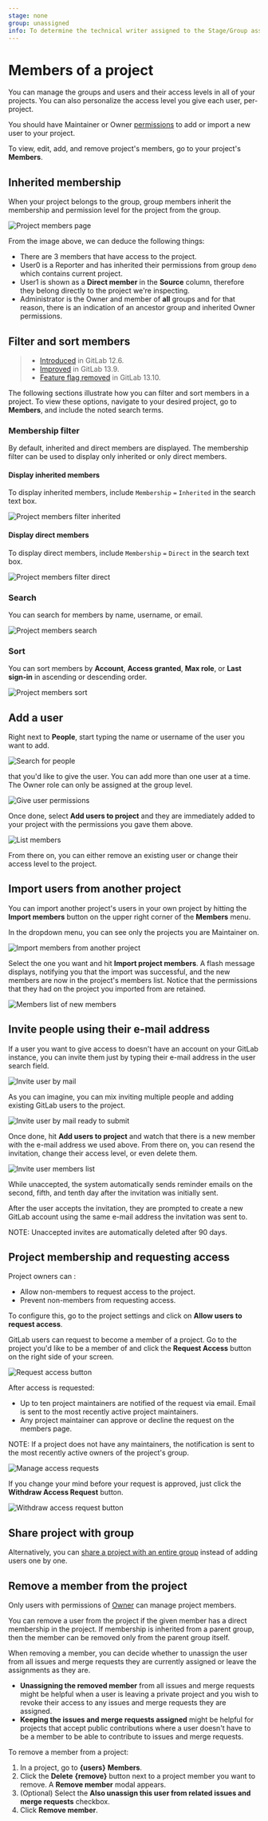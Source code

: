 ```yaml
---
stage: none
group: unassigned
info: To determine the technical writer assigned to the Stage/Group associated with this page, see https://about.gitlab.com/handbook/engineering/ux/technical-writing/#assignments
---
```


# Members of a project

You can manage the groups and users and their access levels in all of your
projects. You can also personalize the access level you give each user,
per-project.

You should have Maintainer or Owner [permissions](../../permissions.md) to add
or import a new user to your project.

To view, edit, add, and remove project's members, go to your
project's **Members**.

## Inherited membership

When your project belongs to the group, group members inherit the membership and permission
level for the project from the group.

![Project members page](img/project_members_v13_9.png)

From the image above, we can deduce the following things:

- There are 3 members that have access to the project.
- User0 is a Reporter and has inherited their permissions from group `demo`
  which contains current project.
- User1 is shown as a **Direct member** in the **Source** column, therefore they belong directly
  to the project we're inspecting.
- Administrator is the Owner and member of **all** groups and for that reason,
  there is an indication of an ancestor group and inherited Owner permissions.

## Filter and sort members

> - [Introduced](https://gitlab.com/gitlab-org/gitlab/-/issues/21727) in GitLab 12.6.
> - [Improved](https://gitlab.com/groups/gitlab-org/-/epics/4901) in GitLab 13.9.
> - [Feature flag removed](https://gitlab.com/gitlab-org/gitlab/-/issues/299954) in GitLab 13.10.

The following sections illustrate how you can filter and sort members in a project. To view these options,
navigate to your desired project, go to **Members**, and include the noted search terms.

### Membership filter

By default, inherited and direct members are displayed. The membership filter can be used to display only inherited or only direct members.

#### Display inherited members

To display inherited members, include `Membership` `=` `Inherited` in the search text box.

![Project members filter inherited](img/project_members_filter_inherited_v13_9.png)

#### Display direct members

To display direct members, include `Membership` `=` `Direct` in the search text box.

![Project members filter direct](img/project_members_filter_direct_v13_9.png)

### Search

You can search for members by name, username, or email.

![Project members search](img/project_members_search_v13_9.png)

### Sort

You can sort members by **Account**, **Access granted**, **Max role**, or **Last sign-in** in ascending or descending order.

![Project members sort](img/project_members_sort_v13_9.png)

## Add a user

Right next to **People**, start typing the name or username of the user you
want to add.

![Search for people](img/add_user_search_people_v13_8.png)

that you'd like to give the user. You can add more than one user at a time.
The Owner role can only be assigned at the group level.

![Give user permissions](img/add_user_give_permissions_v13_8.png)

Once done, select **Add users to project** and they are immediately added to
your project with the permissions you gave them above.

![List members](img/add_user_list_members_v13_9.png)

From there on, you can either remove an existing user or change their access
level to the project.

## Import users from another project

You can import another project's users in your own project by hitting the
**Import members** button on the upper right corner of the **Members** menu.

In the dropdown menu, you can see only the projects you are Maintainer on.

![Import members from another project](img/add_user_import_members_from_another_project_v13_8.png)

Select the one you want and hit **Import project members**. A flash message
displays, notifying you that the import was successful, and the new members
are now in the project's members list. Notice that the permissions that they
had on the project you imported from are retained.

![Members list of new members](img/add_user_imported_members_v13_9.png)

## Invite people using their e-mail address

If a user you want to give access to doesn't have an account on your GitLab
instance, you can invite them just by typing their e-mail address in the
user search field.

![Invite user by mail](img/add_user_email_search_v13_8.png)

As you can imagine, you can mix inviting multiple people and adding existing
GitLab users to the project.

![Invite user by mail ready to submit](img/add_user_email_ready_v13_8.png)

Once done, hit **Add users to project** and watch that there is a new member
with the e-mail address we used above. From there on, you can resend the
invitation, change their access level, or even delete them.

![Invite user members list](img/add_user_email_accept_v13_9.png)

While unaccepted, the system automatically sends reminder emails on the second, fifth,
and tenth day after the invitation was initially sent.

After the user accepts the invitation, they are prompted to create a new
GitLab account using the same e-mail address the invitation was sent to.

NOTE:
Unaccepted invites are automatically deleted after 90 days.

## Project membership and requesting access

Project owners can :

- Allow non-members to request access to the project.
- Prevent non-members from requesting access.

To configure this, go to the project settings and click on **Allow users to request access**.

GitLab users can request to become a member of a project. Go to the project you'd
like to be a member of and click the **Request Access** button on the right
side of your screen.

![Request access button](img/request_access_button.png)

After access is requested:

- Up to ten project maintainers are notified of the request via email.
  Email is sent to the most recently active project maintainers.
- Any project maintainer can approve or decline the request on the members page.

NOTE:
If a project does not have any maintainers, the notification is sent to the
most recently active owners of the project's group.

![Manage access requests](img/access_requests_management_v13_9.png)

If you change your mind before your request is approved, just click the
**Withdraw Access Request** button.

![Withdraw access request button](img/withdraw_access_request_button.png)

## Share project with group

Alternatively, you can [share a project with an entire group](share_project_with_groups.md) instead of adding users one by one.

## Remove a member from the project

Only users with permissions of [Owner](../../permissions.md#group-members-permissions) can manage
project members.

You can remove a user from the project if the given member has a direct membership in the project.
If membership is inherited from a parent group, then the member can be removed only from the parent
group itself.

When removing a member, you can decide whether to unassign the user from all issues and merge
requests they are currently assigned or leave the assignments as they are.

- **Unassigning the removed member** from all issues and merge requests might be helpful when a user
  is leaving a private project and you wish to revoke their access to any issues and merge requests
  they are assigned.
- **Keeping the issues and merge requests assigned** might be helpful for projects that accept public
  contributions where a user doesn't have to be a member to be able to contribute to issues and
  merge requests.

To remove a member from a project:

1. In a project, go to **{users}** **Members**.
1. Click the **Delete** **{remove}** button next to a project member you want to remove.
   A **Remove member** modal appears.
1. (Optional) Select the **Also unassign this user from related issues and merge requests** checkbox.
1. Click **Remove member**.
